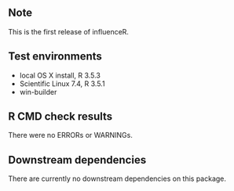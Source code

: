 ## Note
This is the first release of influenceR.

## Test environments
* local OS X install, R 3.5.3
* Scientific Linux 7.4, R 3.5.1
* win-builder

## R CMD check results
There were no ERRORs or WARNINGs.  

## Downstream dependencies
There are currently no downstream dependencies on this package.
